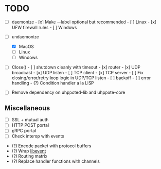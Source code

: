 # TODO

- [ ] daemonize
      - [x] Make --label optional but recommended
      - [ ] Linux
            - [x] UFW firewall rules
      - [ ] Windows

- [ ] undaemonize
    - [x] MacOS
    - [ ] Linux
    - [ ] Windows

- [ ] Close()
      - [ ] shutdown cleanly with timeout
            - [x] router
            - [x] UDP broadcast
            - [x] UDP listen
            - [ ] TCP client
            - [x] TCP server
            - [ ] Fix closing/error/retry loop logic in UDP/TCP listen
                  - [ ] backoff
                  - [ ] error handling
                  - (?) Condition handler a la LISP

- [ ] Remove dependency on uhppoted-lib and uhppote-core

## Miscellaneous

- [ ] SSL + mutual auth
- [ ] HTTP POST portal
- [ ] gRPC portal
- [ ] Check interop with events
- (?) Encode packet with protocol buffers
- (?) Wrap [libevent](https://libevent.org)
- (?) Routing matrix
- (?) Replace handler functions with channels
